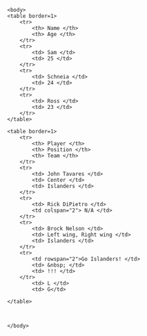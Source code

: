 <!DOCTYPE html>
<html>
	<head>
		<title></title>
	<style>
	</style>
	</head>
	
	<body>
	<table border=1>
		<tr>
			<th> Name </th>
			<th> Age </th>
		</tr>
		<tr>
			<td> Sam </td>
			<td> 25 </td>
		</tr>
		<tr>
			<td> Schneia </td>
			<td> 24 </td>
		</tr>
		<tr>
			<td> Ross </td>
			<td> 23 </td> 
		</tr>
	</table> 

	<table border=1> 
		<tr>
			<th> Player </th> 
			<th> Position </th>
			<th> Team </th>
		</tr>
		<tr>
			<td> John Tavares </td>
			<td> Center </td>
			<td> Islanders </td>
		</tr>
		<tr> 
			<td> Rick DiPietro </td>
			<td colspan="2"> N/A </td>
		</tr>
		<tr> 
			<td> Brock Nelson </td>
			<td> Left wing, Right wing </td>
			<td> Islanders </td>
		</tr>
		<tr>
			<td rowspan="2">Go Islanders! </td>
			<td> &nbsp; </td>
			<td> !!! </td>
		</tr>
			<td> L </td>
			<td> G</td>
			
	</table>



	</body>
</html>
